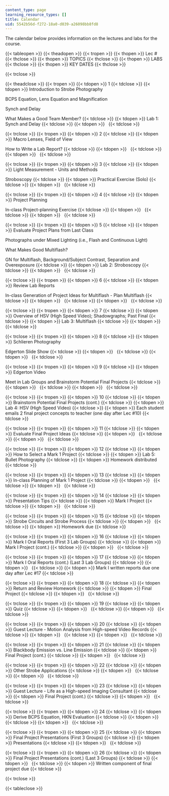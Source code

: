 ```yaml
---
content_type: page
learning_resource_types: []
title: Calendar
uid: 5542b56d-f272-18a0-d039-a26098bb8fd8
---
```


The calendar below provides information on the lectures and labs for the course.

{{< tableopen >}}
{{< theadopen >}}
{{< tropen >}}
{{< thopen >}}
Lec #
{{< thclose >}}
{{< thopen >}}
TOPICS
{{< thclose >}}
{{< thopen >}}
LABS
{{< thclose >}}
{{< thopen >}}
KEY DATES
{{< thclose >}}

{{< trclose >}}

{{< theadclose >}}
{{< tropen >}}
{{< tdopen >}}
1
{{< tdclose >}}
{{< tdopen >}}
Introduction to Strobe Photography  
  
BCPS Equation, Lens Equation and Magnification  
  
Synch and Delay  
  
What Makes a Good Team Member?
{{< tdclose >}}
{{< tdopen >}}
Lab 1: Synch and Delay
{{< tdclose >}}
{{< tdopen >}}
 
{{< tdclose >}}

{{< trclose >}}
{{< tropen >}}
{{< tdopen >}}
2
{{< tdclose >}}
{{< tdopen >}}
Macro Lenses, Field of View  
  
How to Write a Lab Report?
{{< tdclose >}}
{{< tdopen >}}
 
{{< tdclose >}}
{{< tdopen >}}
 
{{< tdclose >}}

{{< trclose >}}
{{< tropen >}}
{{< tdopen >}}
3
{{< tdclose >}}
{{< tdopen >}}
Light Measurement - Units and Methods  
  
Stroboscopy
{{< tdclose >}}
{{< tdopen >}}
Practical Exercise (Solo)
{{< tdclose >}}
{{< tdopen >}}
 
{{< tdclose >}}

{{< trclose >}}
{{< tropen >}}
{{< tdopen >}}
4
{{< tdclose >}}
{{< tdopen >}}
Project Planning  
  
In-class Project-planning Exercise
{{< tdclose >}}
{{< tdopen >}}
 
{{< tdclose >}}
{{< tdopen >}}
 
{{< tdclose >}}

{{< trclose >}}
{{< tropen >}}
{{< tdopen >}}
5
{{< tdclose >}}
{{< tdopen >}}
Evaluate Project Plans from Last Class  
  
Photographs under Mixed Lighting (i.e., Flash and Continuous Light)  
  
What Makes Good Multiflash?  
  
GN for Multiflash, Background/Subject Contrast, Separation and Overexposure
{{< tdclose >}}
{{< tdopen >}}
Lab 2: Stroboscopy
{{< tdclose >}}
{{< tdopen >}}
 
{{< tdclose >}}

{{< trclose >}}
{{< tropen >}}
{{< tdopen >}}
6
{{< tdclose >}}
{{< tdopen >}}
Review Lab Reports  
  
In-class Generation of Project Ideas for Multiflash - Plan Multiflash
{{< tdclose >}}
{{< tdopen >}}
 
{{< tdclose >}}
{{< tdopen >}}
 
{{< tdclose >}}

{{< trclose >}}
{{< tropen >}}
{{< tdopen >}}
7
{{< tdclose >}}
{{< tdopen >}}
Overview of HSV (High Speed Video); Shadowgraphs; Past Final
{{< tdclose >}}
{{< tdopen >}}
Lab 3: Multiflash
{{< tdclose >}}
{{< tdopen >}}
 
{{< tdclose >}}

{{< trclose >}}
{{< tropen >}}
{{< tdopen >}}
8
{{< tdclose >}}
{{< tdopen >}}
Schlieren Photography  
  
Edgerton Slide Show
{{< tdclose >}}
{{< tdopen >}}
 
{{< tdclose >}}
{{< tdopen >}}
 
{{< tdclose >}}

{{< trclose >}}
{{< tropen >}}
{{< tdopen >}}
9
{{< tdclose >}}
{{< tdopen >}}
Edgerton Video  
  
Meet in Lab Groups and Brainstorm Potential Final Projects
{{< tdclose >}}
{{< tdopen >}}
 
{{< tdclose >}}
{{< tdopen >}}
 
{{< tdclose >}}

{{< trclose >}}
{{< tropen >}}
{{< tdopen >}}
10
{{< tdclose >}}
{{< tdopen >}}
Brainstorm Potential Final Projects (cont.)
{{< tdclose >}}
{{< tdopen >}}
Lab 4: HSV (High Speed Video)
{{< tdclose >}}
{{< tdopen >}}
Each student emails 2 final project concepts to teacher (one day after Lec #10)
{{< tdclose >}}

{{< trclose >}}
{{< tropen >}}
{{< tdopen >}}
11
{{< tdclose >}}
{{< tdopen >}}
Evaluate Final Project Ideas
{{< tdclose >}}
{{< tdopen >}}
 
{{< tdclose >}}
{{< tdopen >}}
 
{{< tdclose >}}

{{< trclose >}}
{{< tropen >}}
{{< tdopen >}}
12
{{< tdclose >}}
{{< tdopen >}}
How to Select a Mark 1 Project
{{< tdclose >}}
{{< tdopen >}}
Lab 5: Bullet Photography
{{< tdclose >}}
{{< tdopen >}}
Homework distributed
{{< tdclose >}}

{{< trclose >}}
{{< tropen >}}
{{< tdopen >}}
13
{{< tdclose >}}
{{< tdopen >}}
In-class Planning of Mark 1 Project
{{< tdclose >}}
{{< tdopen >}}
 
{{< tdclose >}}
{{< tdopen >}}
 
{{< tdclose >}}

{{< trclose >}}
{{< tropen >}}
{{< tdopen >}}
14
{{< tdclose >}}
{{< tdopen >}}
Presentation Tips
{{< tdclose >}}
{{< tdopen >}}
Mark I Project
{{< tdclose >}}
{{< tdopen >}}
 
{{< tdclose >}}

{{< trclose >}}
{{< tropen >}}
{{< tdopen >}}
15
{{< tdclose >}}
{{< tdopen >}}
Strobe Circuits and Strobe Process
{{< tdclose >}}
{{< tdopen >}}
 
{{< tdclose >}}
{{< tdopen >}}
Homework due
{{< tdclose >}}

{{< trclose >}}
{{< tropen >}}
{{< tdopen >}}
16
{{< tdclose >}}
{{< tdopen >}}
Mark I Oral Reports (First 3 Lab Groups)
{{< tdclose >}}
{{< tdopen >}}
Mark I Project (cont.)
{{< tdclose >}}
{{< tdopen >}}
 
{{< tdclose >}}

{{< trclose >}}
{{< tropen >}}
{{< tdopen >}}
17
{{< tdclose >}}
{{< tdopen >}}
Mark I Oral Reports (cont.) (Last 3 Lab Groups)
{{< tdclose >}}
{{< tdopen >}}
 
{{< tdclose >}}
{{< tdopen >}}
Mark I written reports due one day after Lec #17
{{< tdclose >}}

{{< trclose >}}
{{< tropen >}}
{{< tdopen >}}
18
{{< tdclose >}}
{{< tdopen >}}
Return and Review Homework
{{< tdclose >}}
{{< tdopen >}}
Final Project
{{< tdclose >}}
{{< tdopen >}}
 
{{< tdclose >}}

{{< trclose >}}
{{< tropen >}}
{{< tdopen >}}
19
{{< tdclose >}}
{{< tdopen >}}
Quiz
{{< tdclose >}}
{{< tdopen >}}
 
{{< tdclose >}}
{{< tdopen >}}
 
{{< tdclose >}}

{{< trclose >}}
{{< tropen >}}
{{< tdopen >}}
20
{{< tdclose >}}
{{< tdopen >}}
Guest Lecture - Motion Analysis from High-speed Video Records
{{< tdclose >}}
{{< tdopen >}}
 
{{< tdclose >}}
{{< tdopen >}}
 
{{< tdclose >}}

{{< trclose >}}
{{< tropen >}}
{{< tdopen >}}
21
{{< tdclose >}}
{{< tdopen >}}
Blackbody Emission vs. Line Emission
{{< tdclose >}}
{{< tdopen >}}
Final Project (cont.)
{{< tdclose >}}
{{< tdopen >}}
 
{{< tdclose >}}

{{< trclose >}}
{{< tropen >}}
{{< tdopen >}}
22
{{< tdclose >}}
{{< tdopen >}}
Other Strobe Applications
{{< tdclose >}}
{{< tdopen >}}
 
{{< tdclose >}}
{{< tdopen >}}
 
{{< tdclose >}}

{{< trclose >}}
{{< tropen >}}
{{< tdopen >}}
23
{{< tdclose >}}
{{< tdopen >}}
Guest Lecture - Life as a High-speed Imaging Consultant
{{< tdclose >}}
{{< tdopen >}}
Final Project (cont.)
{{< tdclose >}}
{{< tdopen >}}
 
{{< tdclose >}}

{{< trclose >}}
{{< tropen >}}
{{< tdopen >}}
24
{{< tdclose >}}
{{< tdopen >}}
Derive BCPS Equation, HKN Evaluation
{{< tdclose >}}
{{< tdopen >}}
 
{{< tdclose >}}
{{< tdopen >}}
 
{{< tdclose >}}

{{< trclose >}}
{{< tropen >}}
{{< tdopen >}}
25
{{< tdclose >}}
{{< tdopen >}}
Final Project Presentations (First 3 Groups)
{{< tdclose >}}
{{< tdopen >}}
Presentations
{{< tdclose >}}
{{< tdopen >}}
 
{{< tdclose >}}

{{< trclose >}}
{{< tropen >}}
{{< tdopen >}}
26
{{< tdclose >}}
{{< tdopen >}}
Final Project Presentations (cont.) (Last 3 Groups)
{{< tdclose >}}
{{< tdopen >}}
 
{{< tdclose >}}
{{< tdopen >}}
Written component of final project due
{{< tdclose >}}

{{< trclose >}}

{{< tableclose >}}